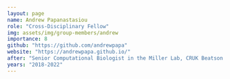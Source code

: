 ```yaml
---
layout: page
name: Andrew Papanastasiou
role: "Cross-Disciplinary Fellow"
img: assets/img/group-members/andrew
importance: 8
github: "https://github.com/andrewpapa"
website: "https://andrewpapa.github.io/"
after: "Senior Computational Biologist in the Miller Lab, CRUK Beatson Institute "
years: "2018-2022"
---
```

